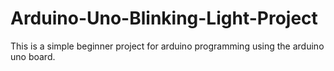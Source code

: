 # Arduino-Uno-Blinking-Light-Project
This is a simple beginner project for arduino programming using the arduino uno board.
